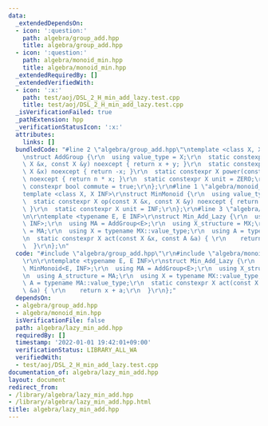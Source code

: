 ```yaml
---
data:
  _extendedDependsOn:
  - icon: ':question:'
    path: algebra/group_add.hpp
    title: algebra/group_add.hpp
  - icon: ':question:'
    path: algebra/monoid_min.hpp
    title: algebra/monoid_min.hpp
  _extendedRequiredBy: []
  _extendedVerifiedWith:
  - icon: ':x:'
    path: test/aoj/DSL_2_H_min_add_lazy.test.cpp
    title: test/aoj/DSL_2_H_min_add_lazy.test.cpp
  _isVerificationFailed: true
  _pathExtension: hpp
  _verificationStatusIcon: ':x:'
  attributes:
    links: []
  bundledCode: "#line 2 \"algebra/group_add.hpp\"\ntemplate <class X, X ZERO = X(0)>\r\
    \nstruct AddGroup {\r\n  using value_type = X;\r\n  static constexpr X op(const\
    \ X &x, const X &y) noexcept { return x + y; }\r\n  static constexpr X inverse(const\
    \ X &x) noexcept { return -x; }\r\n  static constexpr X power(const X &x, ll n)\
    \ noexcept { return n * x; }\r\n  static constexpr X unit = ZERO;\r\n  static\
    \ constexpr bool commute = true;\r\n};\r\n#line 1 \"algebra/monoid_min.hpp\"\n\
    template <class X, X INF>\r\nstruct MinMonoid {\r\n  using value_type = X;\r\n\
    \  static constexpr X op(const X &x, const X &y) noexcept { return min(x, y);\
    \ }\r\n  static constexpr X unit = INF;\r\n};\r\n#line 3 \"algebra/lazy_min_add.hpp\"\
    \n\r\ntemplate <typename E, E INF>\r\nstruct Min_Add_Lazy {\r\n  using MX = MinMonoid<E,\
    \ INF>;\r\n  using MA = AddGroup<E>;\r\n  using X_structure = MX;\r\n  using A_structure\
    \ = MA;\r\n  using X = typename MX::value_type;\r\n  using A = typename MA::value_type;\r\
    \n  static constexpr X act(const X &x, const A &a) { \r\n    return x + a;\r\n\
    \  }\r\n};\n"
  code: "#include \"algebra/group_add.hpp\"\r\n#include \"algebra/monoid_min.hpp\"\
    \r\n\r\ntemplate <typename E, E INF>\r\nstruct Min_Add_Lazy {\r\n  using MX =\
    \ MinMonoid<E, INF>;\r\n  using MA = AddGroup<E>;\r\n  using X_structure = MX;\r\
    \n  using A_structure = MA;\r\n  using X = typename MX::value_type;\r\n  using\
    \ A = typename MA::value_type;\r\n  static constexpr X act(const X &x, const A\
    \ &a) { \r\n    return x + a;\r\n  }\r\n};"
  dependsOn:
  - algebra/group_add.hpp
  - algebra/monoid_min.hpp
  isVerificationFile: false
  path: algebra/lazy_min_add.hpp
  requiredBy: []
  timestamp: '2022-01-01 19:42:01+09:00'
  verificationStatus: LIBRARY_ALL_WA
  verifiedWith:
  - test/aoj/DSL_2_H_min_add_lazy.test.cpp
documentation_of: algebra/lazy_min_add.hpp
layout: document
redirect_from:
- /library/algebra/lazy_min_add.hpp
- /library/algebra/lazy_min_add.hpp.html
title: algebra/lazy_min_add.hpp
---
```

